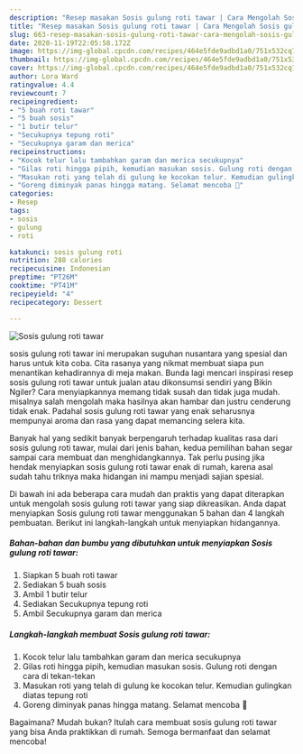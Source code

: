 ```yaml
---
description: "Resep masakan Sosis gulung roti tawar | Cara Mengolah Sosis gulung roti tawar Yang Lezat"
title: "Resep masakan Sosis gulung roti tawar | Cara Mengolah Sosis gulung roti tawar Yang Lezat"
slug: 663-resep-masakan-sosis-gulung-roti-tawar-cara-mengolah-sosis-gulung-roti-tawar-yang-lezat
date: 2020-11-19T22:05:58.172Z
image: https://img-global.cpcdn.com/recipes/464e5fde9adbd1a0/751x532cq70/sosis-gulung-roti-tawar-foto-resep-utama.jpg
thumbnail: https://img-global.cpcdn.com/recipes/464e5fde9adbd1a0/751x532cq70/sosis-gulung-roti-tawar-foto-resep-utama.jpg
cover: https://img-global.cpcdn.com/recipes/464e5fde9adbd1a0/751x532cq70/sosis-gulung-roti-tawar-foto-resep-utama.jpg
author: Lora Ward
ratingvalue: 4.4
reviewcount: 7
recipeingredient:
- "5 buah roti tawar"
- "5 buah sosis"
- "1 butir telur"
- "Secukupnya tepung roti"
- "Secukupnya garam dan merica"
recipeinstructions:
- "Kocok telur lalu tambahkan garam dan merica secukupnya"
- "Gilas roti hingga pipih, kemudian masukan sosis. Gulung roti dengan cara di tekan-tekan"
- "Masukan roti yang telah di gulung ke kocokan telur. Kemudian gulingkan diatas tepung roti"
- "Goreng diminyak panas hingga matang. Selamat mencoba 🐻"
categories:
- Resep
tags:
- sosis
- gulung
- roti

katakunci: sosis gulung roti 
nutrition: 288 calories
recipecuisine: Indonesian
preptime: "PT26M"
cooktime: "PT41M"
recipeyield: "4"
recipecategory: Dessert

---
```



![Sosis gulung roti tawar](https://img-global.cpcdn.com/recipes/464e5fde9adbd1a0/751x532cq70/sosis-gulung-roti-tawar-foto-resep-utama.jpg)


sosis gulung roti tawar ini merupakan suguhan nusantara yang spesial dan harus untuk kita coba. Cita rasanya yang nikmat membuat siapa pun menantikan kehadirannya di meja makan.
Bunda lagi mencari inspirasi resep sosis gulung roti tawar untuk jualan atau dikonsumsi sendiri yang Bikin Ngiler? Cara menyiapkannya memang tidak susah dan tidak juga mudah. misalnya salah mengolah maka hasilnya akan hambar dan justru cenderung tidak enak. Padahal sosis gulung roti tawar yang enak seharusnya mempunyai aroma dan rasa yang dapat memancing selera kita.



Banyak hal yang sedikit banyak berpengaruh terhadap kualitas rasa dari sosis gulung roti tawar, mulai dari jenis bahan, kedua pemilihan bahan segar sampai cara membuat dan menghidangkannya. Tak perlu pusing jika hendak menyiapkan sosis gulung roti tawar enak di rumah, karena asal sudah tahu triknya maka hidangan ini mampu menjadi sajian spesial.


Di bawah ini ada beberapa cara mudah dan praktis yang dapat diterapkan untuk mengolah sosis gulung roti tawar yang siap dikreasikan. Anda dapat menyiapkan Sosis gulung roti tawar menggunakan 5 bahan dan 4 langkah pembuatan. Berikut ini langkah-langkah untuk menyiapkan hidangannya.

<!--inarticleads1-->

##### Bahan-bahan dan bumbu yang dibutuhkan untuk menyiapkan Sosis gulung roti tawar:

1. Siapkan 5 buah roti tawar
1. Sediakan 5 buah sosis
1. Ambil 1 butir telur
1. Sediakan Secukupnya tepung roti
1. Ambil Secukupnya garam dan merica




<!--inarticleads2-->

##### Langkah-langkah membuat Sosis gulung roti tawar:

1. Kocok telur lalu tambahkan garam dan merica secukupnya
1. Gilas roti hingga pipih, kemudian masukan sosis. Gulung roti dengan cara di tekan-tekan
1. Masukan roti yang telah di gulung ke kocokan telur. Kemudian gulingkan diatas tepung roti
1. Goreng diminyak panas hingga matang. Selamat mencoba 🐻




Bagaimana? Mudah bukan? Itulah cara membuat sosis gulung roti tawar yang bisa Anda praktikkan di rumah. Semoga bermanfaat dan selamat mencoba!
